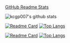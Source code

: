 [GitHub Readme Stats](https://github.com/anuraghazra/github-readme-stats/blob/master/docs/readme_cn.md)

![kcgp007's github stats](https://github-readme-stats.vercel.app/api?username=kcgp007&count_private=true&show_icons=true&theme=cobalt)

[![Readme Card](https://github-readme-stats.vercel.app/api/pin?username=kcgp007&repo=tools)](https://github.com/kcgp007/tools)
[![Top Langs](https://github-readme-stats.vercel.app/api/top-langs?username=kcgp007)](https://github.com/kcgp007/tools)


[![Readme Card](https://github-readme-stats.vercel.app/api/pin?username=kcgp007&repo=neko)](https://github.com/kcgp007/neko)
[![Top Langs](https://github-readme-stats.vercel.app/api/top-langs?username=kcgp007)](https://github.com/kcgp007/neko)
